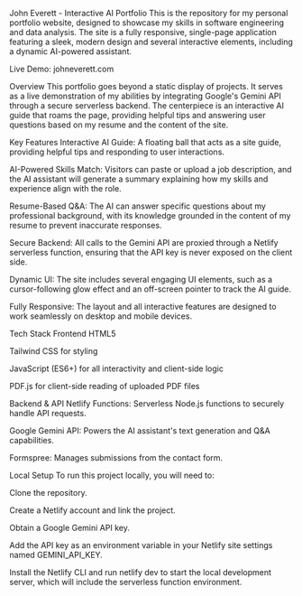 John Everett - Interactive AI Portfolio
This is the repository for my personal portfolio website, designed to showcase my skills in software engineering and data analysis. The site is a fully responsive, single-page application featuring a sleek, modern design and several interactive elements, including a dynamic AI-powered assistant.

Live Demo: johneverett.com

Overview
This portfolio goes beyond a static display of projects. It serves as a live demonstration of my abilities by integrating Google's Gemini API through a secure serverless backend. The centerpiece is an interactive AI guide that roams the page, providing helpful tips and answering user questions based on my resume and the content of the site.

Key Features
Interactive AI Guide: A floating ball that acts as a site guide, providing helpful tips and responding to user interactions.

AI-Powered Skills Match: Visitors can paste or upload a job description, and the AI assistant will generate a summary explaining how my skills and experience align with the role.

Resume-Based Q&A: The AI can answer specific questions about my professional background, with its knowledge grounded in the content of my resume to prevent inaccurate responses.

Secure Backend: All calls to the Gemini API are proxied through a Netlify serverless function, ensuring that the API key is never exposed on the client side.

Dynamic UI: The site includes several engaging UI elements, such as a cursor-following glow effect and an off-screen pointer to track the AI guide.

Fully Responsive: The layout and all interactive features are designed to work seamlessly on desktop and mobile devices.

Tech Stack
Frontend
HTML5

Tailwind CSS for styling

JavaScript (ES6+) for all interactivity and client-side logic

PDF.js for client-side reading of uploaded PDF files

Backend & API
Netlify Functions: Serverless Node.js functions to securely handle API requests.

Google Gemini API: Powers the AI assistant's text generation and Q&A capabilities.

Formspree: Manages submissions from the contact form.

Local Setup
To run this project locally, you will need to:

Clone the repository.

Create a Netlify account and link the project.

Obtain a Google Gemini API key.

Add the API key as an environment variable in your Netlify site settings named GEMINI_API_KEY.

Install the Netlify CLI and run netlify dev to start the local development server, which will include the serverless function environment.
